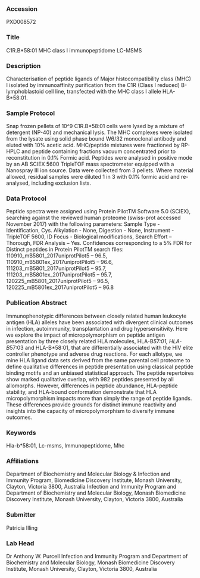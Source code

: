 ### Accession
PXD008572

### Title
C1R.B*58:01 MHC class I immunopeptidome LC-MSMS

### Description
Characterisation of peptide ligands of Major histocompatibility class (MHC) I isolated by immunoaffinity purification from the C1R (Class I reduced) B-lymphoblastoid cell line, transfected with the MHC class I allele HLA-B*58:01.

### Sample Protocol
Snap frozen pellets of 10^9 C1R.B*58:01 cells were lysed by a mixture of detergent (NP-40) and mechanical lysis. The MHC complexes were isolated from the lysate using solid phase bound W6/32 monoclonal antibody and eluted with 10% acetic acid. MHC/peptide mixtures were fractioned by RP-HPLC and peptide containing fractions vacuum concentrated prior to reconstitution in 0.1% Formic acid. Peptides were analysed in positive mode by an AB SCIEX 5600 TripleTOF mass spectrometer equipped with a Nanospray III ion source. Data were collected from 3 pellets. Where material allowed, residual samples were diluted 1 in 3 with 0.1% formic acid and re-analysed, including exclusion lists.

### Data Protocol
Peptide spectra were assigned using Protein PilotTM Software 5.0 (SCIEX), searching against the reviewed human proteome (swiss-prot accessed November 2017) with the following parameters:  Sample Type - Identification, Cys. Alkylation - None, Digestion - None, Instrument - TripleTOF 5600, ID Focus - Biological modifications, Search Effort – Thorough, FDR Analysis – Yes. Confidences corresponding to a 5% FDR for Distinct peptides in Protein PilotTM search files:
110910_mB5801_2017uniprotPilot5 – 96.5, 110910_mB5801ex_2017uniprotPilot5 – 96.6, 111203_mB5801_2017uniprotPilot5 – 95.7, 111203_mB5801ex_2017uniprotPilot5 – 95.7, 120225_mB5801_2017uniprotPilot5 – 96.5, 120225_mB5801ex_2017uniprotPilot5 – 96.8

### Publication Abstract
Immunophenotypic differences between closely related human leukocyte antigen (HLA) alleles have been associated with divergent clinical outcomes in infection, autoimmunity, transplantation and drug hypersensitivity. Here we explore the impact of micropolymorphism on peptide antigen presentation by three closely related HLA molecules, HLA-B*57:01, HLA-B*57:03 and HLA-B*58:01, that are differentially associated with the HIV elite controller phenotype and adverse drug reactions. For each allotype, we mine HLA ligand data sets derived from the same parental cell proteome to define qualitative differences in peptide presentation using classical peptide binding motifs and an unbiased statistical approach. The peptide repertoires show marked qualitative overlap, with 982 peptides presented by all allomorphs. However, differences in peptide abundance, HLA-peptide stability, and HLA-bound conformation demonstrate that HLA micropolymorphism impacts more than simply the range of peptide ligands. These differences provide grounds for distinct immune reactivity and insights into the capacity of micropolymorphism to diversify immune outcomes.

### Keywords
Hla-b*58:01, Lc-msms, Immunopeptidome, Mhc

### Affiliations
Department of Biochemistry and Molecular Biology & Infection and Immunity Program, Biomedicine Discovery Institute, Monash University, Clayton, Victoria 3800, Australia
Infection and Immunity Program and Department of Biochemistry and Molecular Biology, Monash Biomedicine Discovery Institute, Monash University, Clayton, Victoria 3800, Australia

### Submitter
Patricia Illing

### Lab Head
Dr Anthony W. Purcell
Infection and Immunity Program and Department of Biochemistry and Molecular Biology, Monash Biomedicine Discovery Institute, Monash University, Clayton, Victoria 3800, Australia


